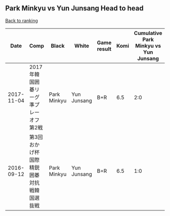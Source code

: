## Park Minkyu vs Yun Junsang Head to head

[Back to ranking](../../index.md)




| **Date** | **Comp** | **Black** | **White** | **Game result** | **Komi** | **Cumulative Park Minkyu vs Yun Junsang** | **Park Minkyu streak** | **Yun Junsang streak** | 
| --- | --- | --- | --- | --- | --- | --- | --- | --- |
| 2017-11-04 | 2017年韓国囲碁リーグ準プレーオフ第2戦 | Park Minkyu | Yun Junsang | B+R | 6.5 | 2:0 | 2 | 0 | 
| 2016-09-12 | 第3回おかげ杯国際精鋭囲碁対抗戦韓国選抜戦 | Park Minkyu | Yun Junsang | B+R | 6.5 | 1:0 | 1 | 0 |




